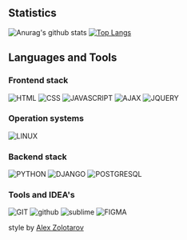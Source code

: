 ## Statistics 
![Anurag's github stats](https://github-readme-stats.vercel.app/api?username=mishagavura&show_icons=true&theme=radical)
[![Top Langs](https://github-readme-stats.vercel.app/api/top-langs/?username=mishagavura&layout=compact&theme=radical)](https://github.com/anuraghazra/github-readme-stats)
## Languages and Tools
### Frontend stack
![HTML](https://img.shields.io/badge/-HTML-192a56?style=for-the-badge&logo=html5&logoColor=ffffff)
![CSS](https://img.shields.io/badge/-CSS-192a56?style=for-the-badge&logo=css3&logoColor=ffffff)
![JAVASCRIPT](https://img.shields.io/badge/-JAVASCRIPT-192a56?style=for-the-badge&logo=javascript&logoColor=ffffff)
![AJAX](https://img.shields.io/badge/-AJAX-192a56?style=for-the-badge&logo=ajax&logoColor=ffffff)
![JQUERY](https://img.shields.io/badge/-JQUERY-192a56?style=for-the-badge&logo=jQuery&logoColor=ffffff)
### Operation systems
![LINUX](https://img.shields.io/badge/-LINUX-40739e?style=for-the-badge&logo=linux&logoColor=ffffff)
### Backend stack
![PYTHON](https://img.shields.io/badge/-PYTHON-192a56?style=for-the-badge&logo=python&logoColor=ffffff)
![DJANGO](https://img.shields.io/badge/-DJANGO-192a56?style=for-the-badge&logo=django&logoColor=ffffff)
![POSTGRESQL](https://img.shields.io/badge/-POSTGRESQL-192a56?style=for-the-badge&logo=postgresql&logoColor=ffffff)
### Tools and IDEA's
![GIT](https://img.shields.io/badge/-GIT-F05032?style=for-the-badge&logo=git&logoColor=ffffff)
![github](https://img.shields.io/badge/-GITHUB-F05032?style=for-the-badge&logo=github&logoColor=ffffff)
![sublime](https://img.shields.io/badge/-Sublime-F05032?style=for-the-badge&logo=sublime-text&logoColor=ffffff)
![FIGMA](https://img.shields.io/badge/-FIGMA-F05032?style=for-the-badge&logo=figma&logoColor=ffffff)

style by <a href='https://github.com/webgtx'>Alex Zolotarov</a>
